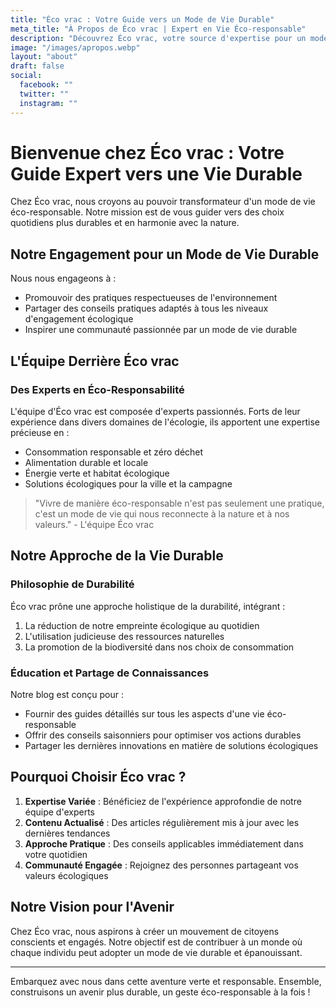 ```yaml
---
title: "Éco vrac : Votre Guide vers un Mode de Vie Durable"
meta_title: "À Propos de Éco vrac | Expert en Vie Éco-responsable"
description: "Découvrez Éco vrac, votre source d'expertise pour un mode de vie durable. Notre équipe partage ses connaissances pour des choix quotidiens plus écologiques et responsables."
image: "/images/apropos.webp"
layout: "about"
draft: false
social:
  facebook: ""
  twitter: ""
  instagram: ""
---
```

# Bienvenue chez Éco vrac : Votre Guide Expert vers une Vie Durable

Chez Éco vrac, nous croyons au pouvoir transformateur d'un mode de vie éco-responsable. Notre mission est de vous guider vers des choix quotidiens plus durables et en harmonie avec la nature.

## Notre Engagement pour un Mode de Vie Durable

Nous nous engageons à :
- Promouvoir des pratiques respectueuses de l'environnement
- Partager des conseils pratiques adaptés à tous les niveaux d'engagement écologique
- Inspirer une communauté passionnée par un mode de vie durable

## L'Équipe Derrière Éco vrac

### Des Experts en Éco-Responsabilité

L'équipe d'Éco vrac est composée d'experts passionnés. Forts de leur expérience dans divers domaines de l'écologie, ils apportent une expertise précieuse en :
- Consommation responsable et zéro déchet
- Alimentation durable et locale
- Énergie verte et habitat écologique
- Solutions écologiques pour la ville et la campagne

> "Vivre de manière éco-responsable n'est pas seulement une pratique, c'est un mode de vie qui nous reconnecte à la nature et à nos valeurs." - L'équipe Éco vrac

## Notre Approche de la Vie Durable

### Philosophie de Durabilité

Éco vrac prône une approche holistique de la durabilité, intégrant :
1. La réduction de notre empreinte écologique au quotidien
2. L'utilisation judicieuse des ressources naturelles
3. La promotion de la biodiversité dans nos choix de consommation

### Éducation et Partage de Connaissances

Notre blog est conçu pour :
- Fournir des guides détaillés sur tous les aspects d'une vie éco-responsable
- Offrir des conseils saisonniers pour optimiser vos actions durables
- Partager les dernières innovations en matière de solutions écologiques

## Pourquoi Choisir Éco vrac ?

1. **Expertise Variée** : Bénéficiez de l'expérience approfondie de notre équipe d'experts
2. **Contenu Actualisé** : Des articles régulièrement mis à jour avec les dernières tendances
3. **Approche Pratique** : Des conseils applicables immédiatement dans votre quotidien
4. **Communauté Engagée** : Rejoignez des personnes partageant vos valeurs écologiques

## Notre Vision pour l'Avenir

Chez Éco vrac, nous aspirons à créer un mouvement de citoyens conscients et engagés. Notre objectif est de contribuer à un monde où chaque individu peut adopter un mode de vie durable et épanouissant.

---

Embarquez avec nous dans cette aventure verte et responsable. Ensemble, construisons un avenir plus durable, un geste éco-responsable à la fois !